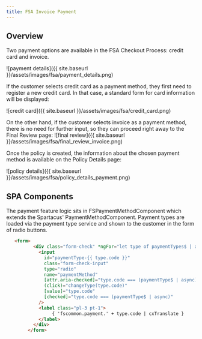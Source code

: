```yaml
---
title: FSA Invoice Payment
---
```


## Overview

Two payment options are available in the FSA Checkout Process: credit card and invoice.

![payment details]({{ site.baseurl }}/assets/images/fsa/payment_details.png)

If the customer selects credit card as a payment method, they first need to register a new credit card. In that case, a standard form for card information will be displayed:

![credit card]({{ site.baseurl }}/assets/images/fsa/credit_card.png)

On the other hand, if the customer selects invoice as a payment method, there is no need for further input, so they can proceed right away to the Final Review page:
![final review]({{ site.baseurl }}/assets/images/fsa/final_review_invoice.png)

Once the policy is created, the information about the chosen payment method is available on the Policy Details page:

![policy details]({{ site.baseurl }}/assets/images/fsa/policy_details_payment.png)

## SPA Components

The payment feature logic sits in FSPaymentMethodComponent which extends the Spartacus' PaymentMethodComponent.
Payment types are loaded via the payment type service and shown to the customer in the form of radio buttons.

```html
   <form>
          <div class="form-check" *ngFor="let type of paymentTypes$ | async">
            <input
              id="paymentType-{{ type.code }}"
              class="form-check-input"
              type="radio"
              name="paymentMethod"
              [attr.aria-checked]="type.code === (paymentType$ | async)"
              (click)="changeType(type.code)"
              [value]="type.code"
              [checked]="type.code === (paymentType$ | async)"
            />
            <label class="pl-3 pt-1">
                 { 'fscommon.payment.' + type.code | cxTranslate }
            </label>
          </div>
        </form>
```
